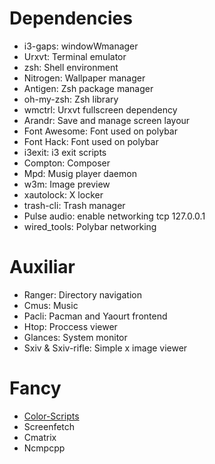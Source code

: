 # Dependencies
* i3-gaps: windowWmanager
* Urxvt: Terminal emulator
* zsh: Shell environment
* Nitrogen: Wallpaper manager
* Antigen: Zsh package manager
* oh-my-zsh: Zsh library
* wmctrl: Urxvt fullscreen dependency
* Arandr: Save and manage screen layour
* Font Awesome: Font used on polybar
* Font Hack: Font used on polybar
* i3exit: i3 exit scripts
* Compton: Composer
* Mpd: Musig player daemon
* w3m: Image preview
* xautolock: X locker
* trash-cli: Trash manager
* Pulse audio: enable networking tcp 127.0.0.1
* wired_tools: Polybar networking

# Auxiliar
* Ranger: Directory navigation
* Cmus: Music
* Pacli: Pacman and Yaourt frontend
* Htop: Proccess viewer
* Glances: System monitor
* Sxiv & Sxiv-rifle: Simple x image viewer

# Fancy
* [Color-Scripts](https://github.com/stark/Color-Scripts)
* Screenfetch
* Cmatrix
* Ncmpcpp

